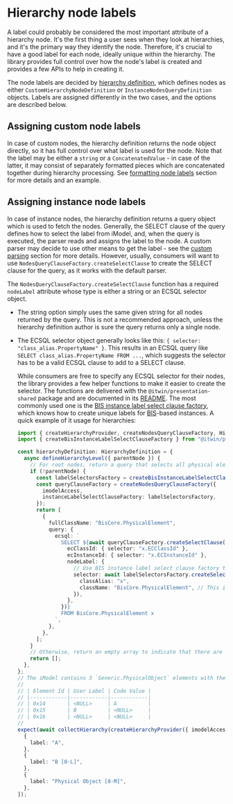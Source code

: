 # Hierarchy node labels

A label could probably be considered the most important attribute of a hierarchy node. It's the first thing a user sees when they look at hierarchies, and it's the primary way they identify the node. Therefore, it's crucial to have a good label for each node, ideally unique within the hierarchy. The library provides full control over how the node's label is created and provides a few APIs to help in creating it.

The node labels are decided by [hierarchy definition](./HierarchyDefinitions.md), which defines nodes as either `CustomHierarchyNodeDefinition` or `InstanceNodesQueryDefinition` objects. Labels are assigned differently in the two cases, and the options are described below.

## Assigning custom node labels

In case of custom nodes, the hierarchy definition returns the node object directly, so it has full control over what label is used for the node. Note that the label may be either a `string` or a `ConcatenatedValue` - in case of the latter, it may consist of separately formatted pieces which are concatenated together during hierarchy processing. See [formatting node labels](./Formatting.md#formatting-node-labels) section for more details and an example.

## Assigning instance node labels

In case of instance nodes, the hierarchy definition returns a query object which is used to fetch the nodes. Generally, the SELECT clause of the query defines how to select the label from iModel, and, when the query is executed, the parser reads and assigns the label to the node. A custom parser may decide to use other means to get the label - see the [custom parsing](./HierarchyDefinitions.md#custom-parsing) section for more details. However, usually, consumers will want to use `NodesQueryClauseFactory.createSelectClause` to create the SELECT clause for the query, as it works with the default parser.

The `NodesQueryClauseFactory.createSelectClause` function has a required `nodeLabel` attribute whose type is either a string or an ECSQL selector object.

- The string option simply uses the same given string for all nodes returned by the query. This is not a recommended approach, unless the hierarchy definition author is sure the query returns only a single node.

- The ECSQL selector object generally looks like this: `{ selector: "class_alias.PropertyName" }`. This results in an ECSQL query like `SELECT class_alias.PropertyName FROM ...`, which suggests the selector has to be a valid ECSQL clause to add to a SELECT clause.

  While consumers are free to specify any ECSQL selector for their nodes, the library provides a few helper functions to make it easier to create the selector. The functions are delivered with the `@itwin/presentation-shared` package and are documented in its [README](https://github.com/iTwin/presentation/blob/master/packages/shared/README.md#instance-labels). The most commonly used one is the [BIS instance label select clause factory](https://github.com/iTwin/presentation/blob/master/packages/shared/README.md#createbisinstancelabelselectclausefactory), which knows how to create unique labels for [BIS](https://www.itwinjs.org/bis/guide/intro/overview/)-based instances. A quick example of it usage for hierarchies:

  <!-- [[include: [Presentation.Hierarchies.NodeLabels.Imports, Presentation.Hierarchies.NodeLabels.BisInstanceLabelSelectClauseFactory], ts]] -->
  <!-- BEGIN EXTRACTION -->

  ```ts
  import { createHierarchyProvider, createNodesQueryClauseFactory, HierarchyDefinition } from "@itwin/presentation-hierarchies";
  import { createBisInstanceLabelSelectClauseFactory } from "@itwin/presentation-shared";

  const hierarchyDefinition: HierarchyDefinition = {
    async defineHierarchyLevel({ parentNode }) {
      // For root nodes, return a query that selects all physical elements
      if (!parentNode) {
        const labelSelectorsFactory = createBisInstanceLabelSelectClauseFactory({ classHierarchyInspector: imodelAccess });
        const queryClauseFactory = createNodesQueryClauseFactory({
          imodelAccess,
          instanceLabelSelectClauseFactory: labelSelectorsFactory,
        });
        return [
          {
            fullClassName: "BisCore.PhysicalElement",
            query: {
              ecsql: `
                SELECT ${await queryClauseFactory.createSelectClause({
                  ecClassId: { selector: "x.ECClassId" },
                  ecInstanceId: { selector: "x.ECInstanceId" },
                  nodeLabel: {
                    // Use BIS instance label select clause factory to create the label selector
                    selector: await labelSelectorsFactory.createSelectClause({
                      classAlias: "x",
                      className: "BisCore.PhysicalElement", // This is optional, but helps create a more optimal selector
                    }),
                  },
                })}
                FROM BisCore.PhysicalElement x
              `,
            },
          },
        ];
      }
      // Otherwise, return an empty array to indicate that there are no children
      return [];
    },
  };
  // The iModel contains 3 `Generic.PhysicalObject` elements with the following attributes:
  //
  // | Element Id | User Label | Code Value |
  // |------------|------------|------------|
  // | 0x14       | <NULL>     | A          |
  // | 0x15       | B          | <NULL>     |
  // | 0x16       | <NULL>     | <NULL>     |
  //
  expect(await collectHierarchy(createHierarchyProvider({ imodelAccess, hierarchyDefinition }))).to.containSubset([
    {
      label: "A",
    },
    {
      label: "B [0-L]",
    },
    {
      label: "Physical Object [0-M]",
    },
  ]);
  ```

  <!-- END EXTRACTION -->
